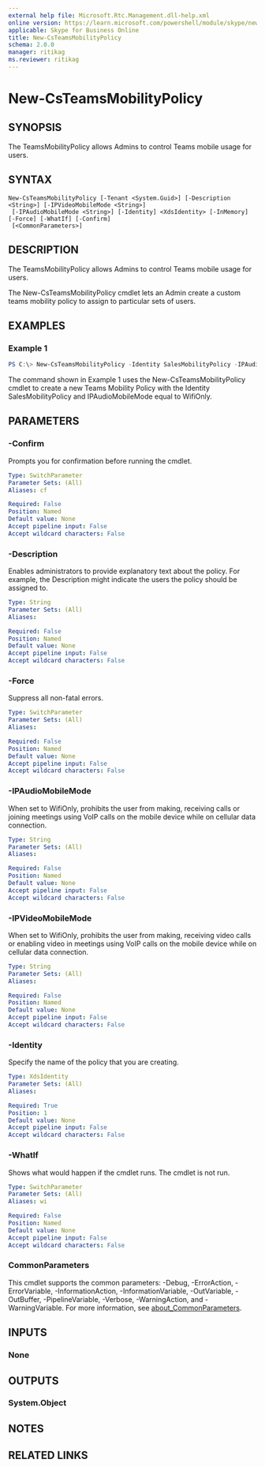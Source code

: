 ```yaml
---
external help file: Microsoft.Rtc.Management.dll-help.xml
online version: https://learn.microsoft.com/powershell/module/skype/new-csteamsmobilitypolicy
applicable: Skype for Business Online
title: New-CsTeamsMobilityPolicy
schema: 2.0.0
manager: ritikag
ms.reviewer: ritikag
---
```



# New-CsTeamsMobilityPolicy

## SYNOPSIS
The TeamsMobilityPolicy allows Admins to control Teams mobile usage for users. 

## SYNTAX

```
New-CsTeamsMobilityPolicy [-Tenant <System.Guid>] [-Description <String>] [-IPVideoMobileMode <String>]
 [-IPAudioMobileMode <String>] [-Identity] <XdsIdentity> [-InMemory] [-Force] [-WhatIf] [-Confirm]
 [<CommonParameters>]
```

## DESCRIPTION
The TeamsMobilityPolicy allows Admins to control Teams mobile usage for users. 

The New-CsTeamsMobilityPolicy cmdlet lets an Admin create a custom teams mobility policy to assign to particular sets of users. 

## EXAMPLES

### Example 1
```powershell
PS C:\> New-CsTeamsMobilityPolicy -Identity SalesMobilityPolicy -IPAudioMobileMode "WifiOnly"
```

The command shown in Example 1 uses the New-CsTeamsMobilityPolicy cmdlet to create a new Teams Mobility Policy with the Identity SalesMobilityPolicy and IPAudioMobileMode equal to WifiOnly. 


## PARAMETERS

### -Confirm
Prompts you for confirmation before running the cmdlet.

```yaml
Type: SwitchParameter
Parameter Sets: (All)
Aliases: cf

Required: False
Position: Named
Default value: None
Accept pipeline input: False
Accept wildcard characters: False
```

### -Description
Enables administrators to provide explanatory text about the policy. For example, the Description might indicate the users the policy should be assigned to.

```yaml
Type: String
Parameter Sets: (All)
Aliases:

Required: False
Position: Named
Default value: None
Accept pipeline input: False
Accept wildcard characters: False
```

### -Force
Suppress all non-fatal errors.

```yaml
Type: SwitchParameter
Parameter Sets: (All)
Aliases:

Required: False
Position: Named
Default value: None
Accept pipeline input: False
Accept wildcard characters: False
```

### -IPAudioMobileMode
When set to WifiOnly, prohibits the user from making, receiving calls or joining meetings using VoIP calls on the mobile device while on cellular data connection.

```yaml
Type: String
Parameter Sets: (All)
Aliases:

Required: False
Position: Named
Default value: None
Accept pipeline input: False
Accept wildcard characters: False
```

### -IPVideoMobileMode
When set to WifiOnly, prohibits the user from making, receiving video calls or enabling video in meetings using VoIP calls on the mobile device while on cellular data connection.

```yaml
Type: String
Parameter Sets: (All)
Aliases:

Required: False
Position: Named
Default value: None
Accept pipeline input: False
Accept wildcard characters: False
```

### -Identity
Specify the name of the policy that you are creating.

```yaml
Type: XdsIdentity
Parameter Sets: (All)
Aliases:

Required: True
Position: 1
Default value: None
Accept pipeline input: False
Accept wildcard characters: False
```

### -WhatIf
Shows what would happen if the cmdlet runs.
The cmdlet is not run.

```yaml
Type: SwitchParameter
Parameter Sets: (All)
Aliases: wi

Required: False
Position: Named
Default value: None
Accept pipeline input: False
Accept wildcard characters: False
```

### CommonParameters
This cmdlet supports the common parameters: -Debug, -ErrorAction, -ErrorVariable, -InformationAction, -InformationVariable, -OutVariable, -OutBuffer, -PipelineVariable, -Verbose, -WarningAction, and -WarningVariable. For more information, see [about_CommonParameters](http://go.microsoft.com/fwlink/?LinkID=113216).

## INPUTS

### None

## OUTPUTS

### System.Object
## NOTES

## RELATED LINKS
